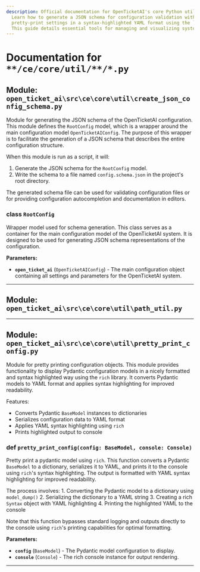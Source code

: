 ```yaml
---
description: Official documentation for OpenTicketAI's core Python utility modules.
  Learn how to generate a JSON schema for configuration validation with Pydantic and
  pretty-print settings in a syntax-highlighted YAML format using the `rich` library.
  This guide details essential tools for managing and visualizing system configuration.
---
```

# Documentation for `**/ce/core/util/**/*.py`

## Module: `open_ticket_ai\src\ce\core\util\create_json_config_schema.py`

Module for generating the JSON schema of the OpenTicketAI configuration.
This module defines the `RootConfig` model, which is a wrapper around the main configuration
model `OpenTicketAIConfig`. The purpose of this wrapper is to facilitate the generation of
a JSON schema that describes the entire configuration structure.

When this module is run as a script, it will:
  1. Generate the JSON schema for the `RootConfig` model.
  2. Write the schema to a file named `config.schema.json` in the project's root directory.

The generated schema file can be used for validating configuration files or for providing
configuration autocompletion and documentation in editors.

### <span style='text-info'>class</span> `RootConfig`

Wrapper model used for schema generation.
This class serves as a container for the main configuration model of the OpenTicketAI system.
It is designed to be used for generating JSON schema representations of the configuration.

**Parameters:**

- **`open_ticket_ai`** (`OpenTicketAIConfig`) - The main configuration object containing all
settings and parameters for the OpenTicketAI system.


---

## Module: `open_ticket_ai\src\ce\core\util\path_util.py`



---

## Module: `open_ticket_ai\src\ce\core\util\pretty_print_config.py`

Module for pretty printing configuration objects.
This module provides functionality to display Pydantic configuration models in a
nicely formatted and syntax highlighted way using the `rich` library. It converts
Pydantic models to YAML format and applies syntax highlighting for improved readability.

Features:
- Converts Pydantic `BaseModel` instances to dictionaries
- Serializes configuration data to YAML format
- Applies YAML syntax highlighting using `rich`
- Prints highlighted output to console


### <span class='text-warning'>def</span> `pretty_print_config(config: BaseModel, console: Console)`

Pretty print a pydantic model using `rich`.
This function converts a Pydantic `BaseModel` to a dictionary, serializes it to YAML,
and prints it to the console using `rich`'s syntax highlighting. The output is formatted
with YAML syntax highlighting for improved readability.

The process involves:
    1. Converting the Pydantic model to a dictionary using `model_dump()`
    2. Serializing the dictionary to a YAML string
    3. Creating a rich `Syntax` object with YAML highlighting
    4. Printing the highlighted YAML to the console

Note that this function bypasses standard logging and outputs directly to the console
using `rich`'s printing capabilities for optimal formatting.

**Parameters:**

- **`config`** (``BaseModel``) - The Pydantic model configuration to display.
- **`console`** (``Console``) - The rich console instance for output rendering.



---
